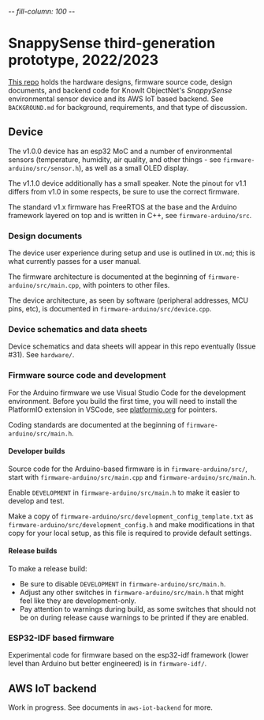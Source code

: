 -*- fill-column: 100 -*-

# SnappySense third-generation prototype, 2022/2023

[This repo](https://github.com/knowit/snappysense) holds the hardware designs, firmware source code,
design documents, and backend code for KnowIt ObjectNet's _SnappySense_ environmental sensor device
and its AWS IoT based backend.  See `BACKGROUND.md` for background, requirements, and that type of
discussion.

## Device

The v1.0.0 device has an esp32 MoC and a number of environmental sensors (temperature, humidity, air
quality, and other things - see `firmware-arduino/src/sensor.h`), as well as a small OLED display.

The v1.1.0 device additionally has a small speaker.  Note the pinout for v1.1 differs from v1.0 in
some respects, be sure to use the correct firmware.

The standard v1.x firmware has FreeRTOS at the base and the Arduino framework layered on top and is
written in C++, see `firmware-arduino/src`.

### Design documents

The device user experience during setup and use is outlined in `UX.md`; this is what currently
passes for a user manual.

The firmware architecture is documented at the beginning of `firmware-arduino/src/main.cpp`, with
pointers to other files.

The device architecture, as seen by software (peripheral addresses, MCU pins, etc), is documented in
`firmware-arduino/src/device.cpp`.

### Device schematics and data sheets

Device schematics and data sheets will appear in this repo eventually (Issue #31).  See `hardware/`.

### Firmware source code and development

For the Arduino firmware we use Visual Studio Code for the development environment.  Before you
build the first time, you will need to install the PlatformIO extension in VSCode, see
[platformio.org](https://platformio.org) for pointers.

Coding standards are documented at the beginning of `firmware-arduino/src/main.h`.

#### Developer builds

Source code for the Arduino-based firmware is in `firmware-arduino/src/`, start with
`firmware-arduino/src/main.cpp` and `firmware-arduino/src/main.h`.

Enable `DEVELOPMENT` in `firmware-arduino/src/main.h` to make it easier to develop and test.

Make a copy of `firmware-arduino/src/development_config_template.txt` as
`firmware-arduino/src/development_config.h` and make modifications in that copy for your local
setup, as this file is required to provide default settings.

#### Release builds

To make a release build:

* Be sure to disable `DEVELOPMENT` in `firmware-arduino/src/main.h`.
* Adjust any other switches in `firmware-arduino/src/main.h` that might feel like they are
  development-only.
* Pay attention to warnings during build, as some switches that should not be on during release
  cause warnings to be printed if they are enabled.

### ESP32-IDF based firmware

Experimental code for firmware based on the esp32-idf framework (lower level than Arduino but better
engineered) is in `firmware-idf/`.

## AWS IoT backend

Work in progress.  See documents in `aws-iot-backend` for more.

